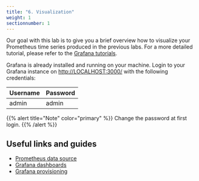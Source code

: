 ```yaml
---
title: "6. Visualization"
weight: 1
sectionnumber: 1
---
```


Our goal with this lab is to give you a brief overview how to visualize your Prometheus time series produced in the previous labs.
For a more detailed tutorial, please refer to the [Grafana tutorials](https://grafana.com/tutorials/).

Grafana is already installed and running on your machine. Login to your Grafana instance on <http://LOCALHOST:3000/> with the following credentials:

| Username | Password |
|---       |---       |
| admin    | admin    |

{{% alert title="Note" color="primary" %}}
Change the password at first login.
{{% /alert %}}

## Useful links and guides

* [Prometheus data source](https://grafana.com/docs/grafana/latest/datasources/prometheus/)
* [Grafana dashboards](https://grafana.com/docs/grafana/latest/best-practices/best-practices-for-creating-dashboards/)
* [Grafana provisioning](https://grafana.com/docs/grafana/latest/administration/provisioning/)
